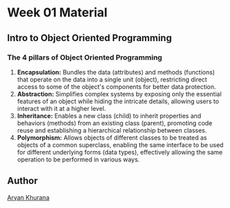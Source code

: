 # Week 01 Material

## Intro to Object Oriented Programming

### The 4 pillars of Object Oriented Programming

1. **Encapsulation:** Bundles the data (attributes) and methods (functions) that operate on the data into a single unit (object), restricting direct access to some of the object's components for better data protection.
2. **Abstraction:** Simplifies complex systems by exposing only the essential features of an object while hiding the intricate details, allowing users to interact with it at a higher level.
3. **Inheritance:** Enables a new class (child) to inherit properties and behaviors (methods) from an existing class (parent), promoting code reuse and establishing a hierarchical relationship between classes.
4. **Polymorphism:** Allows objects of different classes to be treated as objects of a common superclass, enabling the same interface to be used for different underlying forms (data types), effectively allowing the same operation to be performed in various ways.

## Author

[Aryan Khurana](https://www.github.com/AryanK1511)
